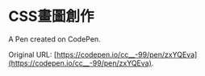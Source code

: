 # CSS畫圖創作

A Pen created on CodePen.

Original URL: [https://codepen.io/cc__-99/pen/zxYQEva](https://codepen.io/cc__-99/pen/zxYQEva).


